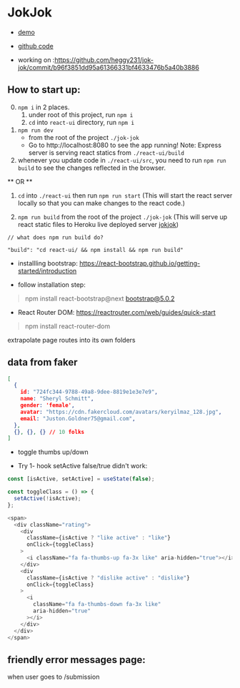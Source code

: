 # JokJok

- [demo](https://jok-jok.herokuapp.com/)
- [github code](https://github.com/heggy231/jok-jok)

- working on :https://github.com/heggy231/jok-jok/commit/b96f3851dd95a61366331bf4633476b5a40b3886

## How to start up:
0. `npm i` in 2 places.  
    1. under root of this project, run `npm i`
    2. `cd` into `react-ui` directory, run `npm i`
1. `npm run dev` 
   * from the root of the project `./jok-jok`
   * Go to http://localhost:8080 to see the app running!
     Note: Express server is serving react statics from `./react-ui/build`
2. whenever you update code in `./react-ui/src`, you need to run `npm run build` to see the changes reflected in the browser.

** OR **

1. `cd` into `./react-ui` then run `npm run start`  (This will start the react server locally so that you can make changes to the react code.)

2. `npm run build` from the root of the project `./jok-jok`  (This will serve up react static files to Heroku live deployed server [jokjok](https://jok-jok.herokuapp.com/))

```shell script
// what does npm run build do?

"build": "cd react-ui/ && npm install && npm run build"
```

* installling bootstrap:
https://react-bootstrap.github.io/getting-started/introduction

- follow installation step:
> npm install react-bootstrap@next bootstrap@5.0.2

* React Router DOM:
https://reactrouter.com/web/guides/quick-start

> npm install react-router-dom

extrapolate page routes into its own folders

## data from faker

```json
[
  {
    id: "724fc344-9788-49a8-9dee-8819e1e3e7e9",
    name: "Sheryl Schmitt",
    gender: 'female',
    avatar: "https://cdn.fakercloud.com/avatars/keryilmaz_128.jpg",
    email: "Juston.Goldner75@gmail.com",
  },
  {}, {}, {} // 10 folks
]

```
- toggle thumbs up/down

* Try 1- hook setActive false/true didn't work:
```js
const [isActive, setActive] = useState(false);

const toggleClass = () => {
  setActive(!isActive);
};

<span>
  <div className="rating">
    <div
      className={isActive ? "like active" : "like"}
      onClick={toggleClass}
    >
      <i className="fa fa-thumbs-up fa-3x like" aria-hidden="true"></i>
    </div>
    <div 
      className={isActive ? "dislike active" : "dislike"}
      onClick={toggleClass}
    >
      <i
        className="fa fa-thumbs-down fa-3x like"
        aria-hidden="true"
      ></i>
    </div>
  </div>
</span>
```

## friendly error messages page:
when user goes to /submission